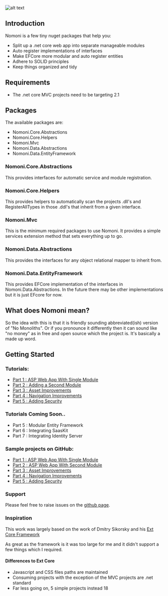 ![alt text](https://treefish.visualstudio.com/Nomoni/_apis/build/status/Nomoni%20CI%20Build "build status")

## Introduction

Nomoni is a few tiny nuget packages that help you:  

- Split up a .net core web app into separate manageable modules
- Auto register implementations of interfaces
- Make EFCore more modular and auto register entities
- Adhere to SOLID principles
- Keep things organized and tidy

## Requirements

- The .net core MVC projects need to be targeting 2.1

## Packages

The available packages are:

- Nomoni.Core.Abstractions
- Nomoni.Core.Helpers
- Nomoni.Mvc
- Nomoni.Data.Abstractions
- Nomoni.Data.EntityFramework

### Nomoni.Core.Abstractions

This provides interfaces for automatic service and module registration.

### Nomoni.Core.Helpers

This provides helpers to automatically scan the projects .dll's and RegisterAllTypes in those .ddl's that inherit from a given interface.

### Nomoni.Mvc

This is the minimum required packages to use Nomoni. It provides a simple services extension method that sets everything up to go.

### Nomoni.Data.Abstractions

This provides the interfaces for any object relational mapper to inherit from.

### Nomoni.Data.EntityFramework

This provides EFCore implementation of the interfaces in Nomoni.Data.Abstractions. In the future there may be other implementations but it is just EFcore for now.

## What does Nomoni mean?

So the idea with this is that it is friendly sounding abbreviated(ish) version of "No Monoliths". Or if you pronounce it differently then it can sound like "no money" as in free and open source which the project is. It's basically a made up word.

## Getting Started

### Tutorials:

- [Part 1 : ASP Web App With Single Module](https://nomoni.net/docs/getting-started/part-one-basic-web-app-with-single-module) 
- [Part 2 : Adding a Second Module](https://nomoni.net/docs/getting-started/part-two-adding-a-second-module) 
- [Part 3 : Asset Improvements](https://nomoni.net/docs/getting-started/part-three-asset-improvements)
- [Part 4 : Navigation Improvements](https://nomoni.net/docs/getting-started/part-four-nav-improvements)
- [Part 5 : Adding Security](https://nomoni.net/docs/getting-started/part-five-security)

### Tutorials Coming Soon..

- Part 5 : Modular Entity Framework
- Part 6 : Integrating SaasKit
- Part 7 : Integrating Identity Server

### Sample projects on GitHub:

- [Part 1 : ASP Web App With Single Module](https://github.com/treefishuk/nomoni/tree/master/examples/Nomoni.Examples.Basic) 
- [Part 2 : ASP Web App With Second Module](https://github.com/treefishuk/nomoni/tree/master/examples/Nomoni.Examples.SecondModule)
- [Part 3 : Asset Improvements](https://github.com/treefishuk/nomoni/tree/master/examples/Nomoni.Examples.AssetImprovements)
- [Part 4 : Navigation Improvements](https://github.com/treefishuk/nomoni/tree/master/examples/Nomoni.Examples.NavImprovements) 
- [Part 5 : Adding Security](https://github.com/treefishuk/Nomoni/tree/master/examples/Nomoni.Examples.Security) 

### Support

Please feel free to raise issues on the [github page](https://github.com/treefishuk/nomoni/issues).

### Inspiration

This work was largely based on the work of Dmitry Sikorsky and his [Ext Core Framework](https://github.com/ExtCore/ExtCore/)

As great as the framework is it was too large for me and it didn't support a few things which I required.

#### Differences to Ext Core

- Javascript and CSS files paths are maintained 
- Consuming projects with the exception of the MVC projects are .net standard
- Far less going on, 5 simple projects instead 18

